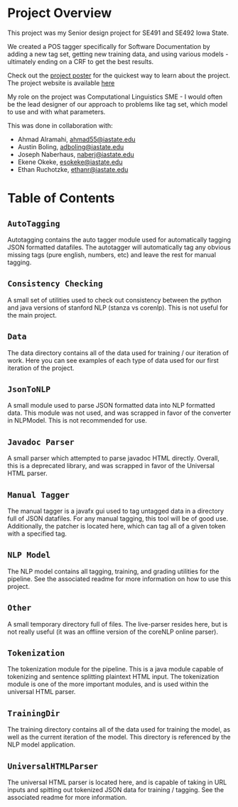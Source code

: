 # Project Overview
This project was my Senior design project for SE491 and SE492 Iowa State.  

We created a POS tagger specifically for Software Documentation by adding a new tag set, getting new training data, and using various models - ultimately ending on a CRF to get the best results.  

Check out the [project poster](https://github.com/Jamesetay1/Documentation-POS-Tagger/blob/main/Reports%20And%20Presentations/Final%20Poster.pdf) for the quickest way to learn about the project.   
The project website is available [here](https://sdmay21-35.sd.ece.iastate.edu/)

My role on the project was Computational Linguistics SME - I would often be the lead designer of our approach to problems like tag set, which model to use and with what parameters.  

This was done in collaboration with:
* Ahmad Alramahi, ahmad55@iastate.edu
* Austin Boling, adboling@iastate.edu
* Joseph Naberhaus, naberj@iastate.edu
* Ekene Okeke, esokeke@iastate.edu
* Ethan Ruchotzke, ethanr@iastate.edu

# Table of Contents

## `AutoTagging`
Autotagging contains the auto tagger module used for automatically tagging JSON formatted datafiles. The autotagger will automatically tag any obvious missing tags (pure english, numbers, etc) and leave the rest for manual tagging.

## `Consistency Checking`
A small set of utilities used to check out consistency between the python and java versions of stanford NLP (stanza vs corenlp). This is not useful for the main project.

## `Data`
The data directory contains all of the data used for training / our iteration of work. Here you can see examples of each type of data used for our first iteration of the project.

## `JsonToNLP`
A small module used to parse JSON formatted data into NLP formatted data. This module was not used, and was scrapped in favor of the converter in NLPModel. This is not recommended for use.

## `Javadoc Parser`
A small parser which attempted to parse javadoc HTML directly. Overall, this is a deprecated library, and was scrapped in favor of the Universal HTML parser.

## `Manual Tagger`
The manual tagger is a javafx gui used to tag untagged data in a directory full of JSON datafiles. For any manual tagging, this tool will be of good use. Additionally, the patcher is located here, which can tag all of a given token with a specified tag.

## `NLP Model`
The NLP model contains all tagging, training, and grading utilities for the pipeline. See the associated readme for more information on how to use this project.

## `Other`
A small temporary directory full of files. The live-parser resides here, but is not really useful (it was an offline version of the coreNLP online parser).

## `Tokenization`
The tokenization module for the pipeline. This is a java module capable of tokenizing and sentence splitting plaintext HTML input. The tokenization module is one of the more important modules, and is used within the universal HTML parser.

## `TrainingDir`
The training directory contains all of the data used for training the model, as well as the current iteration of the model. This directory is referenced by the NLP model application.

## `UniversalHTMLParser`
The universal HTML parser is located here, and is capable of taking in URL inputs and spitting out tokenized JSON data for training / tagging. See the associated readme for more information.
